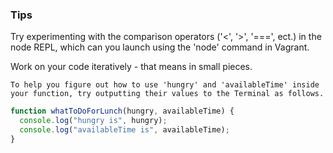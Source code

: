 ### Tips
Try experimenting with the comparison operators ('<', '>', '===', ect.) in the node REPL, which can you launch using the 'node' command in Vagrant.

Work on your code iteratively - that means in small pieces. 

`To help you figure out how to use 'hungry' and 'availableTime' inside your function, try outputting their values to the Terminal as follows.`

``` javascript
function whatToDoForLunch(hungry, availableTime) {
  console.log("hungry is", hungry);
  console.log("availableTime is", availableTime);
}
```

